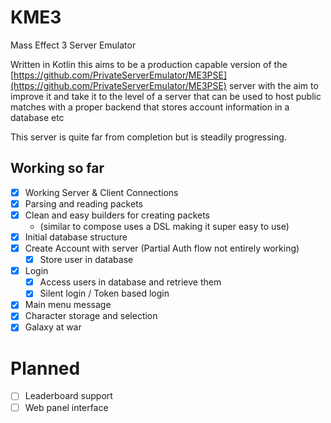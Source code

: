 # KME3

Mass Effect 3 Server Emulator 

Written in Kotlin this aims to be a production capable version of the [https://github.com/PrivateServerEmulator/ME3PSE](https://github.com/PrivateServerEmulator/ME3PSE) server
with the aim to improve it and take it to the level of a server that can be used to host public matches with a proper backend that stores account information in a database etc

This server is quite far from completion but is steadily progressing. 

## Working so far
- [x] Working Server & Client Connections
- [x] Parsing and reading packets 
- [x] Clean and easy builders for creating packets
  - (similar to compose uses a DSL making it super easy to use)
- [x] Initial database structure
- [x] Create Account with server (Partial Auth flow not entirely working)
  - [x] Store user in database
- [x] Login 
  - [x] Access users in database and retrieve them
  - [x] Silent login / Token based login
- [x] Main menu message
- [x] Character storage and selection
- [x] Galaxy at war

# Planned
- [ ] Leaderboard support
- [ ] Web panel interface